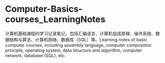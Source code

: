 # Computer-Basics-courses_LearningNotes
计算机基础课程的学习记录笔记，包括汇编语言、计算机组成原理、操作系统、数据结构与算法、计算机网络、数据库（SQL）等。Learning notes of basic computer courses, including assembly language, computer composition principle, operating system, data structure and algorithm, computer network, database (SQL), etc.
